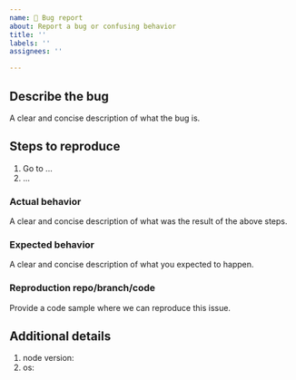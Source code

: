 ```yaml
---
name: 🐛 Bug report
about: Report a bug or confusing behavior
title: ''
labels: ''
assignees: ''

---
```


## Describe the bug

A clear and concise description of what the bug is.

## Steps to reproduce

1. Go to ...
2. ...

### Actual behavior

A clear and concise description of what was the result of the above steps.

### Expected behavior

A clear and concise description of what you expected to happen.

### Reproduction repo/branch/code

Provide a code sample where we can reproduce this issue.

## Additional details

1. node version:
1. os:
